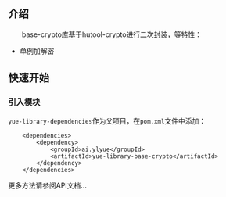 ## 介绍
　　base-crypto库基于hutool-crypto进行二次封装，等特性：
- 单例加解密

## 快速开始
### 引入模块
`yue-library-dependencies`作为父项目，在`pom.xml`文件中添加：
``` pom
	<dependencies>
		<dependency>
			<groupId>ai.ylyue</groupId>
			<artifactId>yue-library-base-crypto</artifactId>
		</dependency>
	</dependencies>
```

更多方法请参阅API文档...